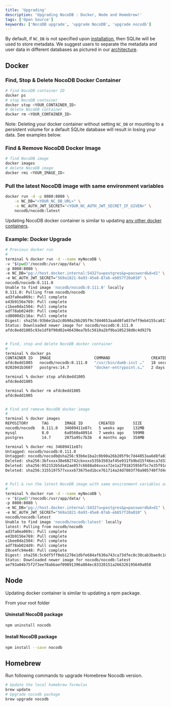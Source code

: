 ```yaml
---
title: 'Upgrading'
description: 'Upgrading NocoDB : Docker, Node and Homebrew!'
tags: ['Open Source']
keywords: ['NocoDB upgrade', 'upgrade NocoDB', 'upgrade nocodb']
---
```


By default, if `NC_DB` is not specified upon [installation](/getting-started/self-hosted/installation/auto-install), then SQLite will be used to store metadata. We suggest users to separate the metadata and user data in different databases as pictured in our [architecture](/engineering/architecture). 

## Docker

### Find, Stop & Delete NocoDB Docker Container 

```bash
# find NocoDB container ID
docker ps
# stop NocoDB container
docker stop <YOUR_CONTAINER_ID>
# delete NocoDB container
docker rm <YOUR_CONTAINER_ID>
```

Note: Deleting your docker container without setting `NC_DB` or mounting to a persistent volume for a default SQLite database will result in losing your data. See examples below.

### Find & Remove NocoDB Docker Image

```bash
# find NocoDB image
docker images
# delete NocoDB image
docker rmi <YOUR_IMAGE_ID>
```

### Pull the latest NocoDB image with same environment variables

```bash
docker run -d -p 8080:8080 \
    -e NC_DB="<YOUR_NC_DB_URL>" \
    -e NC_AUTH_JWT_SECRET="<YOUR_NC_AUTH_JWT_SECRET_IF_GIVEN>" \
    nocodb/nocodb:latest
```

Updating NocoDB docker container is similar to updating [any other docker containers](https://www.whitesourcesoftware.com/free-developer-tools/blog/update-docker-images/).
 
### Example: Docker Upgrade

```bash
# Previous docker run
#
terminal % docker run -d --name myNocoDB \
-v "$(pwd)"/nocodb:/usr/app/data/ \
-p 8080:8080 \
-e NC_DB="pg://host.docker.internal:5432?u=postgres&p=password&d=d1" \
-e NC_AUTH_JWT_SECRET="569a1821-0a93-45e8-87ab-eb857f20a010" \
nocodb/nocodb:0.111.0
Unable to find image 'nocodb/nocodb:0.111.0' locally
0.111.0: Pulling from nocodb/nocodb
ad3fa0ea069c: Pull complete 
e43b9156e769: Pull complete 
c1bee0da1504: Pull complete 
adf78ab024d9: Pull complete 
cd8000d2c16a: Pull complete 
Digest: sha256:93b6e1ba2c0b90a26b205f9c7d44053aa6d8fa037eff9eb4155ca017f6c9bed4
Status: Downloaded newer image for nocodb/nocodb:0.111.0
afdc8edd1005c93e1df8f90d02e46430ea7b5c5610a2bf9ba105238d6c4d927b


# Find, stop and delete NocoDB docker container
#
terminal % docker ps
CONTAINER ID   IMAGE                   COMMAND                  CREATED          STATUS                 PORTS                    NAMES
afdc8edd1005   nocodb/nocodb:0.111.0   "/usr/bin/dumb-init …"   18 seconds ago   Up 18 seconds          0.0.0.0:8080->8080/tcp   myNocoDB
0202041b3607   postgres:14.7           "docker-entrypoint.s…"   2 days ago       Up 8 hours (healthy)   0.0.0.0:5432->5432/tcp   scripts_pg147_1

terminal % docker stop afdc8edd1005
afdc8edd1005

terminal % docker rm afdc8edd1005
afdc8edd1005


# Find and remove NocoDB docker image
#
terminal % docker images
REPOSITORY      TAG       IMAGE ID       CREATED        SIZE
nocodb/nocodb   0.111.0   34609411e87c   5 weeks ago    132MB
mysql           8.0       6a0560a40914   7 weeks ago    599MB
postgres        14.7      2075a95c7b3b   4 months ago   358MB

terminal % docker rmi 34609411e87c
Untagged: nocodb/nocodb:0.111.0
Untagged: nocodb/nocodb@sha256:93b6e1ba2c0b90a26b205f9c7d44053aa6d8fa037eff9eb4155ca017f6c9bed4
Deleted: sha256:3bfxxxx38e682742cbxxxx535b3503af45e931fb9bd15f46eca7d33cf4c54d72
Deleted: sha256:952152b5da42ae057c6688a04xxxx72e1a2f91825956f5c7e35f91d5b285d4d8
Deleted: sha256:3155197577xxxx673675ed1bce761714a24d7803f70a905740f7d4c248cxxxxx


# Pull & run the latest NocoDB image with same environment variables as before
#
terminal % docker run -d --name myNocoDB \
-v "$(pwd)"/nocodb:/usr/app/data/ \
-p 8080:8080 \
-e NC_DB="pg://host.docker.internal:5432?u=postgres&p=password&d=d1" \
-e NC_AUTH_JWT_SECRET="569a1821-0a93-45e8-87ab-eb857f20a010" \
nocodb/nocodb:latest
Unable to find image 'nocodb/nocodb:latest' locally
latest: Pulling from nocodb/nocodb
ad3fa0ea069c: Pull complete 
e43b9156e769: Pull complete 
c1bee0da1504: Pull complete 
adf78ab024d9: Pull complete 
28ce4fc94e48: Pull complete 
Digest: sha256:5c6df5ff0eb1278e1dbfe684af630a743ca73dfec8c30cab3bae9c1d0d640287
Status: Downloaded newer image for nocodb/nocodb:latest
ae793a04b75f2f3ee78abbaef09891396a884ec83320151a266326195649a058


```


## Node 

Updating docker container is similar to updating a npm package.

From your root folder 

#### Uninstall NocoDB package

```bash
npm uninstall nocodb
```
#### Install NocoDB package

```bash
npm install --save nocodb
```

## Homebrew

Run following commands to upgrade Homebrew Nocodb version.

```bash
# Update the local homebrew formulas
brew update
# Upgrade nocodb package
brew upgrade nocodb
```


